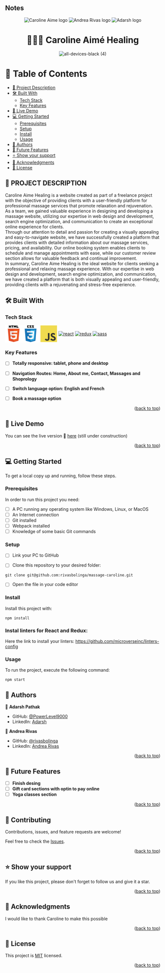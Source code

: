 ## Notes
<div align="center">
  <img
          alt="Caroline Aime logo"
          src="https://user-images.githubusercontent.com/103900838/232329006-da6685dd-e72a-4eb9-a15a-457d2d2b555d.png"
          width="140"  height="auto" 
        />
         <img
          alt="Andrea Rivas logo"
          src="https://user-images.githubusercontent.com/103900838/232334733-a5a82cb8-0af9-460a-b2dd-d9e5767d1d6c.png"
          width="140"  height="auto" 
        />
         <img
          alt="Adarsh logo"
          src="https://user-images.githubusercontent.com/103900838/232334939-059645e2-75cf-4ab4-884a-6510f2211f81.png"
          width="140"  height="auto" 
        />




#  💆🏼‍♀️ Caroline Aimé Healing  <a name="about-project"></a>
  ![all-devices-black (4)](https://user-images.githubusercontent.com/103900838/232330635-ecb30b82-94b8-40dd-8b4e-20adc6ba5913.png)
 <a name="about-project"></a>

</div>


<a name="readme-top"></a>

<!-- TABLE OF CONTENTS -->

# 📗 Table of Contents
 - [📖 Project Description](#-project-description-)
  - [🛠 Built With ](#-built-with-)
    - [Tech Stack ](#tech-stack-)
    - [Key Features ](#key-features-)
  - [🚀 Live Demo ](#-live-demo-)
  - [💻 Getting Started ](#-getting-started-)
    - [Prerequisites](#prerequisites)
    - [Setup](#setup)
    - [Install](#install)
    - [Usage](#usage)
  - [👥 Authors ](#-authors-)
  - [🔭 Future Features ](#-future-features-)
  - [⭐️ Show your support ](#️-show-your-support-)
  - [🙏 Acknowledgments ](#-acknowledgments-)
  - [📝 License](#license)

<!-- PROJECT DESCRIPTION -->

 ## 📖 PROJECT DESCRIPTION <a name="project-description"></a>
 
Caroline Aime Healing is a website created as part of a freelance project with the objective of providing clients with a user-friendly platform for professional massage services that promote relaxation and rejuvenation.</br> As a team, we gained valuable experience in designing and developing a massage website, utilizing our expertise in web design and development, search engine optimization, and communication to create an exceptional online experience for clients. </br>
Through our attention to detail and passion for creating a visually appealing and easy-to-navigate website, we have successfully created a platform that provides clients with detailed information about our massage services, pricing, and availability. Our online booking system enables clients to schedule and manage appointments with ease, while our customer review section allows for valuable feedback and continual improvement. </br>
  In summary, Caroline Aime Healing is the ideal website for clients seeking a professional and relaxing massage experience. With our expertise in web design and development, search engine optimization, and communication, we have created a platform that is both visually appealing and user-friendly, providing clients with a rejuvenating and stress-free experience.
  
## 🛠 Built With <a name="built-with"></a>

### Tech Stack <a name="tech-stack"></a>

<a href="https://www.w3.org/html/" target="_blank"><img align="center" src="https://raw.githubusercontent.com/devicons/devicon/master/icons/html5/html5-original-wordmark.svg" alt="html5" width="55" height="55"/></a><a href="https://www.w3schools.com/css/" target="_blank"><img align="center" src="https://raw.githubusercontent.com/devicons/devicon/master/icons/css3/css3-original-wordmark.svg" alt="css3" width="55" height="55"/></a>
<a href="https://developer.mozilla.org/en-US/docs/Web/JavaScript" target="_blank" rel="noreferrer"><img align="center" src="https://raw.githubusercontent.com/devicons/devicon/master/icons/javascript/javascript-original.svg" alt="javascript" width="55" height="55"/></a>
<a href="https://reactjs.org/" target="_blank" rel="noreferrer">
<img align="center" src="https://cdn-icons-png.flaticon.com/512/1183/1183672.png" alt="react" width="60" height="60"/></a>
<a href="https://redux-toolkit.js.org/" target="_blank" rel="noreferrer">
<img align="center" src="https://user-images.githubusercontent.com/103900838/222968100-66b1cdba-dcbe-4047-a88f-3f55ccf983ee.svg" alt="redux" width="60" height="60"/></a>
<a href="https://sass-lang.com/" target="_blank" rel="noreferrer">
<img align="center" src="https://upload.wikimedia.org/wikipedia/commons/9/96/Sass_Logo_Color.svg" alt="sass" width="60" height="60"/></a>



<!-- Features -->
### Key Features <a name="key-features"></a>

<!-- > Describe between 1-3 key features of the application.-->

- [ ] **Totally responsive: tablet, phone and desktop**
- [ ] **Navigation Routes: Home, About me, Contact, Massages and Shoprology**
- [ ] **Switch language option: English and French**
- [ ] **Book a massage option**


<p align="right">(<a href="#readme-top">back to top</a>)</p>

<!-- LIVE DEMO -->

## 🚀 Live Demo <a name="live-demo"></a>

You can see the live version 📍 [here](https://carolineaime-adarsh-and-andrea.netlify.app/)
(still under construction)

<p align="right">(<a href="#readme-top">back to top</a>)</p>

<!-- GETTING STARTED -->

## 💻 Getting Started <a name="getting-started"></a>

To get a local copy up and running, follow these steps.


<!-- PREREQUISITES -->

### Prerequisites

In order to run this project you need:

- [ ] A PC running any operating system like Windows, Linux, or MacOS
- [ ] An Internet connection
- [ ] Git installed
- [ ] Webpack installed
- [ ] Knowledge of some basic Git commands

<!-- SETUP -->

### Setup

- [ ] Link your PC to GitHub
- [ ] Clone this repository to your desired folder:


```
git clone git@github.com:rivasbolinga/massage-caroline.git
```

- [ ] Open the file in your code editor
  
<!-- INSTALL -->

### Install

Install this project with:

```
npm install
```

###  Instal linters for React and Redux:

Here the link to install your linters: https://github.com/microverseinc/linters-config

<!-- USAGE -->

### Usage
To run the project, execute the following command:

```
npm start
```

<!-- AUTHORS -->

## 👥 Authors <a name="authors"></a>

👤 **Adarsh Pathak**

- GitHub: [@PowerLevel9000](https://github.com/PowerLevel9000)
- LinkedIn: [Adarsh](https://www.linkedin.com/in/powerlevel/)


👤 **Andrea Rivas**

- GitHub: [@rivasbolinga](https://github.com/rivasbolinga)
- LinkedIn: [Andrea Rivas](https://www.linkedin.com/in/andrearivaspalacios/)

<p align="right">(<a href="#readme-top">back to top</a>)</p>

<!-- Features -->
## 🔭 Future Features <a name="future-features"></a>

- [ ] **Finish desing**
- [ ] **Gift card sections with optin to pay online**
- [ ] **Yoga classes section**

<p align="right">(<a href="#readme-top">back to top</a>)</p>

<!-- CONTRIBUTING -->

## 🤝 Contributing <a name="contributing"></a>

Contributions, issues, and feature requests are welcome!

Feel free to check the [Issues](https://github.com/rivasbolinga/massage-caroline/issues).

<p align="right">(<a href="#readme-top">back to top</a>)</p>

<!-- SUPPORT -->
## ⭐️ Show your support <a name="support"></a>

If you like this project, please don't forget to follow us and give it a star.

<p align="right">(<a href="#readme-top">back to top</a>)</p>


<!-- ACKNOWLEDGEMENTS -->

## 🙏 Acknowledgments <a name="acknowledgements"></a>

I would like to thank Caroline to make this possible

<p align="right">(<a href="#readme-top">back to top</a>)</p>

<!-- LICENSE -->

## 📝 License <a name="license"></a>

This project is [MIT](./LICENSE) licensed.


<p align="right">(<a href="#readme-top">back to top</a>)</p>
